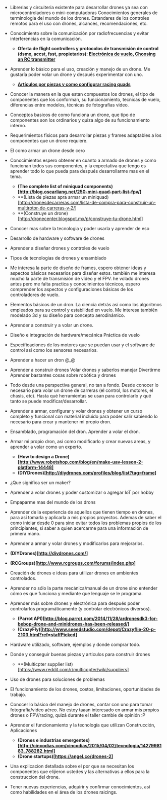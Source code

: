 - Librerias y circuiteria existente para desarrollar drones ya sea con
  microcontroladores o mini-computadoras Conocimientos generales de terminologia
  del mundo de los drones. Estandares de los controles remotos para el uso con
  drones, alcances, recomendaciones, etc.
- Conocimiento sobre la comunicación por radiofrecuencias y evitar interferencias en la comunicación.

  - **Oferta de flight controllers y protocolos de transmisión de control (dsmx,
    accst, fsst, propietarios):
    [Electrónica de vuelo](http://vueloartificial.com/introduccion/primeros-pasos/la-electronica-de-vuelo/),
    [Choosing an RC transmitter](http://bvanderveen.com/a/how-to-choose-an-rc-transmitter)**

- Aprender lo básico para el uso, creación y manejo de un drone. Me gustaría
poder volar un drone y después experimentar con uno.

  - **[Artículos por piezas y como configurar racing quads](http://dronesdecarreras.com/multicopteros-competicion/configurar-tutorial/)**

- Conocer la manera en la que estan compuestos los drones, el tipo de componentes
  que los conforman, su funcionamiento, tecnicas de vuelo, diferencias entre modelos,
  técnicas de fotografias video.
- Conceptos basicos de como funciona un drone, que tipo de componentes son los
  ordinarios y quiza algo de su funcionamiento interno.
- Requerimientos físicos para desarrollar piezas y frames adaptables a los
  componentes que un drone requiere.
- El como armar un drone desde cero
- Conocimientos espero obtener en cuanto a armado de drones y como funcionan todos
  sus componentes, y la expectativa que tengo es aprender todo lo que pueda para
  después desarrollarme mas en el tema.

  - **(The complete list of miniquad components)[http://blog.oscarliang.net/250-mini-quad-part-list-fpv/]**
  - **(Lista de piezas apra armar un miniquad)[http://dronesdecarreras.com/lista-de-compra-para-construir-un-multirotor-de-carreras-v-2/]
  - **(Construye un drone)[http://dronecenter.blogspot.mx/p/construye-tu-drone.html]

- Conocer mas sobre la tecnologia y poder usarla y aprender de eso
- Desarrollo de hardware y software de drones
- Aprender a diseñar drones y controles de vuelo
- Tipos de tecnologias de drones y ensamblado
- Me interesa la parte de diseño de frames, espero obtener ideas y aspectos básicos
  necesarios para diseñar estos. también me interesa mucho la parte de transmisión
  de vídeo y el FPV. he volado drones antes pero me falta practica y conocimientos
  técnicos, espero comprender los aspectos y configuraciones básicas de los
  controladores de vuelo.
- Elementos básicos de un dron. La ciencia detrás así como los algoritmos empleados
  para su control y estabilidad en vuelo. Me interesa también modelado 3d y su
  diseño para concepto aerodinámico.
- Aprender a construir y a volar un drone.
- Diseño e integración de hardware/mecánica Práctica de vuelo
- Especificaciones de los motores que se puedan usar y el software de control
  asi como los sensores necesarios.
- Aprender a hacer un dron @_@
- Aprender a construir drones Volar drones y saberlos manejar Divertirme Aprender
  bastantes cosas sobre robótica y drones
- Todo desde una perspectiva general, no tan a fondo. Desde conocer lo necesario
  para volar un drone de carreras (el control, los motores, el chasis, etc).
  Hasta qué herramientas se usan para controlarlo y qué tanto se puede
  modificar/desarrollar.
- Aprender a armar, configurar y volar drones y obtener un curso completo y
  funcional con material incluido para poder salir sabiendo lo necesario para
  crear y mantener mi propio dron.
- Ensamblado, programación del dron. Aprender a volar el dron.
- Armar mi propio dron, asi como modificarlo y crear nuevas areas, y aprender a
  volar como un experto.

  - **(How to design a Drone)[http://www.robotshop.com/blog/en/make-uav-lesson-2-platform-14448]**
  - **(DIYDrones)[http://diydrones.com/profiles/blog/list?tag=frame]**


- ¿Que significa ser un maker?
- Aprender a volar drones y poder customizar o agregar IoT por hobby
- Empaparme mas del mundo de los drons
- Aprender de la experiencia de aquellos que tienen tiempo en drones, para así
  tomarla y aplicarla a mis propios proyectos. Ademas de saber el como iniciar
  desde 0 para sino evitar todos los problemas propios de los principiantes, si
  saber a quien acercarme para una información de primera mano.
- Aprender a armar y volar drones y  modificarlos para mejorarlos.

 - **(DIYDrones)[http://diydrones.com/]**
 - **(RCGroups)[http://www.rcgroups.com/forums/index.php]**

- Creación de drones e ideas para utilizar drones en ambientes controlados.
- Aprender no sólo la parte mecánica/manual de un drone sino entender cómo es que
  funciona y mediante que lenguaje se le programa.
- Aprender más sobre drones y electrónica para después poder controlarlos
  programáticamente (y controlar electrónicos diversos).

  - **(Parrot API)[http://blog.parrot.com/2014/11/28/ardronesdk3-for-bebop-drone-and-minidrones-has-been-released/]**
  - **(CrazyFly)[http://www.seeedstudio.com/depot/Crazyflie-20-p-2103.html?ref=staffPicked]**


- Hardware utilizado, software, ejemplos y donde comprar todo.
- Donde y conseguir buenas piezas y articulos para construir drones

  - **(Multicpter supplier list)[https://www.reddit.com/r/multicopter/wiki/suppliers]

- Uso de drones para soluciones de problemas
- El funcionamiento de los drones, costos, limitaciones, oportunidades de trabajo.
- Conocer lo básico del manejo de drones, contar con uno para tomar fotografía/video
  aéreo. No estoy taaan interesado en armar mis propios drones o FPV/racing,
  quizá durante el taller cambie de opinión :P
- Aprender el funcionamiento y la tecnología que utilizan Construcción, Aplicaciones

  - **(Drones e industrias emergentes)[http://cincodias.com/cincodias/2015/04/02/tecnologia/1427998183_788282.html]**
  - **(Drone startups)[https://angel.co/drones-2]**


- Una explicacion detallada sobre el por que se necesitan los componentes que
  elijieron ustedes y las alternativas a ellos para la construccion del drone.

- Tener nuevas experiencias, adquirir y confirmar conocimientos, así como
  habilidades en el área de los drones raicings.


































